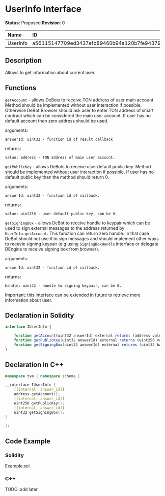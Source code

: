 # UserInfo Interface

**Status**: Proposed
**Revision**: 0

| Name      | ID                                                                |
| :-------- | :---------------------------------------------------------------- |
| UserInfo  | a56115147709ed3437efb89460b94a120b7fe94379c795d1ebb0435a847ee580  |


## Description

Allows to get information about current user.

## Functions

`getAccount` - allows DeBots to receive TON address of user main account. Method should be implemented without user interaction if possible. Otherwise DeBot Browser should ask user to enter TON address of smart contract which can be considered the main user account. If user has no default account then zero address should be used.

arguments:

	answerId: uint32 - function id of result callback

returns:

	value: address - TON address of main user account.

`getPublicKey` - allows DeBots to receive user default public key. Method should be implemented without user interaction if possible. If user has no default public key then the method should return 0.

arguments:

    answerId: uint32 - function id of callback.

returns:

	value: uint256 - user default public key, can be 0.

`getSigningBox` - allows DeBot to receive handle to keypair which can be used to sign external messages to the address returned by `UserInfo.getAccount`. This function can return zero handle. In that case DeBot should not use it to sign messages and should implement other ways to recevie signing keypair (e.g using `SigningBoxHandle` interface or delegate DEngine to receive signing box from browser).

arguments:

    answerId: uint32 - function id of callback.

returns:

	handle: uint32 - handle to signing keypair, can be 0.

Important: this interface can be extended in future to retrieve more information about user.

## Declaration in Solidity

```jsx
interface IUserInfo {

    function getAccount(uint32 answerId) external returns (address value);
    function getPublicKey(uint32 answerId) external returns (uint256 value);
    function getSigningBox(uint32 answerId) external returns (uint32 handle);
}
```

## Declaration in C++

```cpp
namespace tvm { namespace schema {

__interface IUserInfo {
	[[internal, answer_id]]
	address getAccount();
	[[internal, answer_id]]
	uint256 getPublicKey();
    [[internal, answer_id]]
	uint32 getSigningBox();
}

};
```

## Code Example

### Solidity

Example.sol

### C++

TODO: add later
